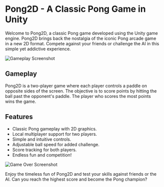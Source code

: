 # Pong2D - A Classic Pong Game in Unity

Welcome to Pong2D, a classic Pong game developed using the Unity game engine. Pong2D brings back the nostalgia of the iconic Pong arcade game in a new 2D format. Compete against your friends or challenge the AI in this simple yet addictive experience.

![Gameplay Screenshot](Images/screenshot1.png)

## Gameplay

Pong2D is a two-player game where each player controls a paddle on opposite sides of the screen. The objective is to score points by hitting the ball past the opponent's paddle. The player who scores the most points wins the game.

## Features

- Classic Pong gameplay with 2D graphics.
- Local multiplayer support for two players.
- Simple and intuitive controls.
- Adjustable ball speed for added challenge.
- Score tracking for both players.
- Endless fun and competition!

![Game Over Screenshot](Images/screenshot2.png)

Enjoy the timeless fun of Pong2D and test your skills against friends or the AI. Can you reach the highest score and become the Pong champion? 
